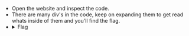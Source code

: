 - Open the website and inspect the code.
- There are many div's in the code, keep on expanding them to get read whats inside of them and you'll find the flag.
- <details> 
  <summary>Flag</summary>
   picoCTF{pr3tty_c0d3_51d374f0}
  </details>
